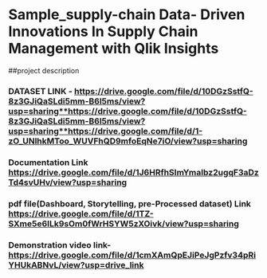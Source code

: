 # Sample_supply-chain Data- Driven Innovations In Supply Chain Management with Qlik Insights
##project description

### DATASET LINK - **https://drive.google.com/file/d/10DGzSstfQ-8z3GJiQaSLdi5mm-B6l5ms/view?usp=sharing**https://drive.google.com/file/d/10DGzSstfQ-8z3GJiQaSLdi5mm-B6l5ms/view?usp=sharing**https://drive.google.com/file/d/1-zO_UNlhkMToo_WUVFhQD9mfoEqNe7iO/view?usp=sharing**

### Documentation Link **https://drive.google.com/file/d/1J6HRfhSImYmaIbz2ugqF3aDzTd4svUHv/view?usp=sharing**

### pdf file(Dashboard, Storytelling, pre-Processed dataset) Link **https://drive.google.com/file/d/1TZ-SXme5e6ILk9sOm0fWrHSYW5zXOivk/view?usp=sharing**

### Demonstration video link-**https://drive.google.com/file/d/1cmXAmQpEJiPeJgPzfv34pRiYHUkABNvL/view?usp=drive_link**
